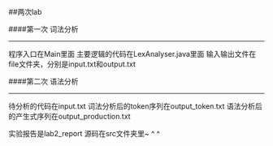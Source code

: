 ##两次lab   

####第一次 词法分析
***********
程序入口在Main里面
主要逻辑的代码在LexAnalyser.java里面
输入输出文件在file文件夹，分别是input.txt和output.txt

####第二次 语法分析
**********
待分析的代码在input.txt
词法分析后的token序列在output_token.txt
语法分析后的产生式序列在output_production.txt

实验报告是lab2_report
源码在src文件夹里~
^ ^
